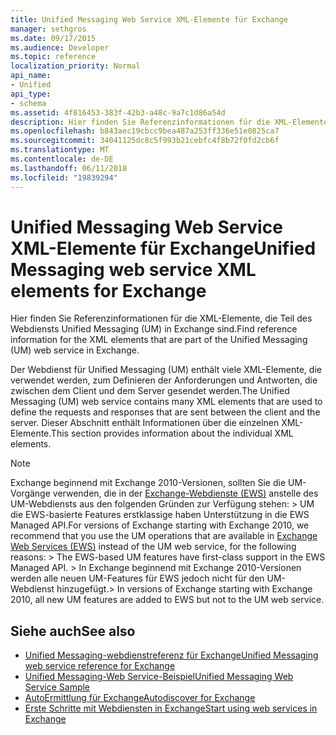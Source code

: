 ```yaml
---
title: Unified Messaging Web Service XML-Elemente für Exchange
manager: sethgros
ms.date: 09/17/2015
ms.audience: Developer
ms.topic: reference
localization_priority: Normal
api_name:
- Unified
api_type:
- schema
ms.assetid: 4f816453-383f-42b3-a48c-9a7c1d86a54d
description: Hier finden Sie Referenzinformationen für die XML-Elemente, die Teil des Webdiensts Unified Messaging (UM) in Exchange sind.
ms.openlocfilehash: b843aec19cbcc9bea487a253ff336e51e0825ca7
ms.sourcegitcommit: 34041125dc8c5f993b21cebfc4f8b72f0fd2cb6f
ms.translationtype: MT
ms.contentlocale: de-DE
ms.lasthandoff: 06/11/2018
ms.locfileid: "19839294"
---
```

# <a name="unified-messaging-web-service-xml-elements-for-exchange"></a><span data-ttu-id="48e9e-103">Unified Messaging Web Service XML-Elemente für Exchange</span><span class="sxs-lookup"><span data-stu-id="48e9e-103">Unified Messaging web service XML elements for Exchange</span></span>

<span data-ttu-id="48e9e-104">Hier finden Sie Referenzinformationen für die XML-Elemente, die Teil des Webdiensts Unified Messaging (UM) in Exchange sind.</span><span class="sxs-lookup"><span data-stu-id="48e9e-104">Find reference information for the XML elements that are part of the Unified Messaging (UM) web service in Exchange.</span></span>
  
<span data-ttu-id="48e9e-105">Der Webdienst für Unified Messaging (UM) enthält viele XML-Elemente, die verwendet werden, zum Definieren der Anforderungen und Antworten, die zwischen dem Client und dem Server gesendet werden.</span><span class="sxs-lookup"><span data-stu-id="48e9e-105">The Unified Messaging (UM) web service contains many XML elements that are used to define the requests and responses that are sent between the client and the server.</span></span> <span data-ttu-id="48e9e-106">Dieser Abschnitt enthält Informationen über die einzelnen XML-Elemente.</span><span class="sxs-lookup"><span data-stu-id="48e9e-106">This section provides information about the individual XML elements.</span></span>
  
> [!NOTE]
>  <span data-ttu-id="48e9e-107">Exchange beginnend mit Exchange 2010-Versionen, sollten Sie die UM-Vorgänge verwenden, die in der [Exchange-Webdienste (EWS)](http://msdn.microsoft.com/library/60285497-0c4e-4e51-84e1-34dd6d89a5d8%28Office.15%29.aspx) anstelle des UM-Webdiensts aus den folgenden Gründen zur Verfügung stehen: > UM die EWS-basierte Features erstklassige haben Unterstützung in die EWS Managed API.</span><span class="sxs-lookup"><span data-stu-id="48e9e-107">For versions of Exchange starting with Exchange 2010, we recommend that you use the UM operations that are available in [Exchange Web Services (EWS)](http://msdn.microsoft.com/library/60285497-0c4e-4e51-84e1-34dd6d89a5d8%28Office.15%29.aspx) instead of the UM web service, for the following reasons: >  The EWS-based UM features have first-class support in the EWS Managed API.</span></span> <span data-ttu-id="48e9e-108">> In Exchange beginnend mit Exchange 2010-Versionen werden alle neuen UM-Features für EWS jedoch nicht für den UM-Webdienst hinzugefügt.</span><span class="sxs-lookup"><span data-stu-id="48e9e-108">>  In versions of Exchange starting with Exchange 2010, all new UM features are added to EWS but not to the UM web service.</span></span> 
  
## <a name="see-also"></a><span data-ttu-id="48e9e-109">Siehe auch</span><span class="sxs-lookup"><span data-stu-id="48e9e-109">See also</span></span>

- [<span data-ttu-id="48e9e-110">Unified Messaging-webdienstreferenz für Exchange</span><span class="sxs-lookup"><span data-stu-id="48e9e-110">Unified Messaging web service reference for Exchange</span></span>](unified-messaging-web-service-reference-for-exchange.md)
- [<span data-ttu-id="48e9e-111">Unified Messaging-Web Service-Beispiel</span><span class="sxs-lookup"><span data-stu-id="48e9e-111">Unified Messaging Web Service Sample</span></span>](http://www.microsoft.com/en-us/download/details.aspx?id=14832)
- [<span data-ttu-id="48e9e-112">AutoErmittlung für Exchange</span><span class="sxs-lookup"><span data-stu-id="48e9e-112">Autodiscover for Exchange</span></span>](../exchange-web-services/autodiscover-for-exchange.md)
- [<span data-ttu-id="48e9e-113">Erste Schritte mit Webdiensten in Exchange</span><span class="sxs-lookup"><span data-stu-id="48e9e-113">Start using web services in Exchange</span></span>](../exchange-web-services/start-using-web-services-in-exchange.md)
    

